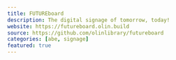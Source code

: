 ```yaml
---
title: FUTUREboard
description: The digital signage of tomorrow, today!
website: https://futureboard.olin.build
source: https://github.com/olinlibrary/futureboard
categories: [abe, signage]
featured: true
---
```

